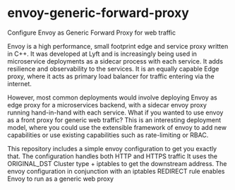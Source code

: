 # envoy-generic-forward-proxy
Configure Envoy as Generic Forward Proxy for web traffic

Envoy is a high performance, small footprint edge and service proxy written in C++. It was developed at Lyft and is increasingly being 
used in microservice deployments as a sidecar process with each service. It adds resilience and observability to the services. It is an 
equally capable Edge proxy, where it acts as primary load balancer for traffic entering via the internet.  

However, most common deployments would involve deploying Envoy as edge proxy for a microservices backend, with a sidecar envoy proxy 
running hand-in-hand with each service. What if you wanted to use envoy as a front proxy for generic web traffic? This is an interesting 
deployment model, where you could use the extensible framework of envoy to add new capabilities or use existing capabilities such as 
rate-limiting or RBAC. 

This repository includes a simple envoy configuration to get you exactly that. The configuration handles both HTTP and HTTPS traffic It uses the ORIGINAL_DST Cluster type + iptables to get the
downstream address. The envoy configuration in conjunction with an iptables REDIRECT rule enables Envoy to run as a generic web proxy

